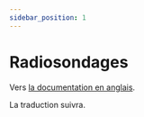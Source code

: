 ```yaml
---
sidebar_position: 1
---
```


# Radiosondages

Vers [la documentation en anglais](https://opendatadocs.meteoswiss.ch/b-data-atmosphere/b1-radio-sounding).

La traduction suivra.
